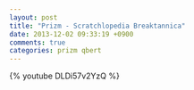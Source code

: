 ```yaml
---
layout: post
title: "Prizm - Scratchlopedia Breaktannica"
date: 2013-12-02 09:33:19 +0900
comments: true
categories: prizm qbert
---
```


{% youtube DLDi57v2YzQ %}
